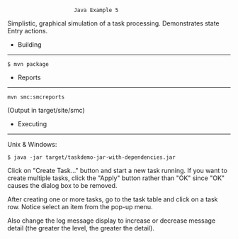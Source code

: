 


                         Java Example 5


Simplistic, graphical simulation of a task processing.
Demonstrates state Entry actions.


+ Building
----------

    $ mvn package

+ Reports
---------

    mvn smc:smcreports

(Output in target/site/smc)

+ Executing
-----------

Unix & Windows:

    $ java -jar target/taskdemo-jar-with-dependencies.jar

Click on "Create Task..." button and start a new task
running. If you want to create multiple tasks, click the
"Apply" button rather than "OK" since "OK" causes the
dialog box to be removed.

After creating one or more tasks, go to the task table and
click on a task row. Notice select an item from the pop-up
menu.

Also change the log message display to increase or decrease
message detail (the greater the level, the greater the
detail).
